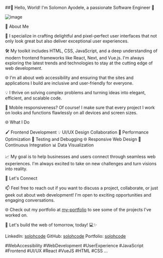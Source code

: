 ##👋 Hello, World! I'm Solomon Ayodele, a passionate Software Engineer 🚀


![image](https://github.com/solohcode/solohcode/assets/68078148/cfff254e-1d31-4436-9e70-310d5e591133)


🌟 About Me

🎨 I specialize in crafting delightful and pixel-perfect user interfaces that not only look great but also deliver exceptional user experiences.

🛠️ My toolkit includes HTML, CSS, JavaScript, and a deep understanding of modern frontend frameworks like React, Next, and Vue.js. I'm always exploring the latest trends and technologies to stay at the cutting edge of web development.

🌐 I'm all about web accessibility and ensuring that the sites and applications I build are inclusive and user-friendly for everyone.

💡 I thrive on solving complex problems and turning ideas into elegant, efficient, and scalable code.

📱 Mobile responsiveness? Of course! I make sure that every project I work on looks and functions flawlessly on all devices and screen sizes.

🌐 What I Do

🖌️ Frontend Development
💡 UI/UX Design Collaboration
🔧 Performance Optimization
🧪 Testing and Debugging
🌐 Responsive Web Design
🚀 Continuous Integration
📊 Data Visualization

📈 My goal is to help businesses and users connect through seamless web experiences. I'm always excited to take on new challenges and turn visions into reality.

🔗 Let's Connect

📫 Feel free to reach out if you want to discuss a project, collaborate, or just geek out about web development! I'm open to exciting opportunities and engaging conversations.

🌐 Check out my portfolio at [my-portfolio](https://solohcode.surge.sh/portfolio) to see some of the projects I've worked on.

🚀 Let's build the web of tomorrow, today! 💻✨

LinkedIn: [solohcode](https://www.linkedin.com/in/solohcode/)
GitHub: [solohcode](https://github.com/solohcode)
Portfolio: [solohcode](https://solohcode.surge.sh/)

#WebAccessibility
#WebDevelopment
#UserExperience
#JavaScript
#Frontend
#UI/UX
#React
#VueJS
#HTML
#CSS
...
